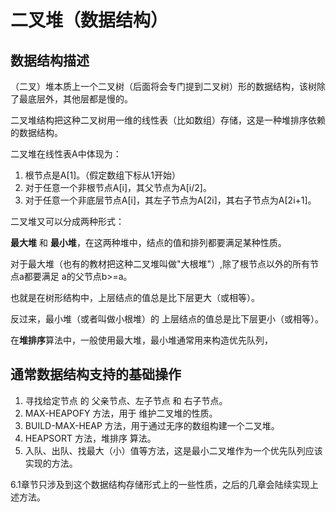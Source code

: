 二叉堆（数据结构）
===============

数据结构描述
----------------

（二叉）堆本质上一个二叉树（后面将会专门提到二叉树）形的数据结构，该树除了最底层外，其他层都是慢的。

二叉堆结构把这种二叉树用一维的线性表（比如数组）存储，这是一种堆排序依赖的数据结构。

二叉堆在线性表A中体现为：

1. 根节点是A[1]。（假定数组下标从1开始）
2. 对于任意一个非根节点A[i]，其父节点为A[i/2]。
3. 对于任意一个非底层节点A[i]，其左子节点为A[2i]，其右子节点为A[2i+1]。

二叉堆又可以分成两种形式：

**最大堆** 和 **最小堆**，在这两种堆中，结点的值和排列都要满足某种性质。

对于最大堆（也有的教材把这种二叉堆叫做"大根堆"）,除了根节点以外的所有节点a都要满足 a的父节点b>=a。

也就是在树形结构中，上层结点的值总是比下层更大（或相等）。

反过来，最小堆（或者叫做小根堆）的 上层结点的值总是比下层更小（或相等）。

在**堆排序**算法中，一般使用最大堆，最小堆通常用来构造优先队列，

通常数据结构支持的基础操作
-----------------------------

1. 寻找给定节点 的 父亲节点、左子节点 和 右子节点。
2. MAX-HEAPOFY 方法，用于 维护二叉堆的性质。
3. BUILD-MAX-HEAP 方法，用于通过无序的数组构建一个二叉堆。
4. HEAPSORT 方法，堆排序 算法。
5. 入队、出队、找最大（小）值等方法，这是最小二叉堆作为一个优先队列应该实现的方法。

6.1章节只涉及到这个数据结构存储形式上的一些性质，之后的几章会陆续实现上述方法。